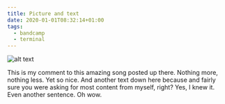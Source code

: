 ```yaml
---
title: Picture and text
date: 2020-01-01T08:32:14+01:00
tags:
  - bandcamp
  - terminal
---
```


![alt text](</images/posts/240522_picture and text/240522_picture and text.webp>)

This is my comment to this amazing song posted up there. Nothing more, nothing less. Yet so nice.
And another text down here because and fairly sure you were asking for most content from myself, right?
Yes, I knew it. Even another sentence.
Oh wow.
